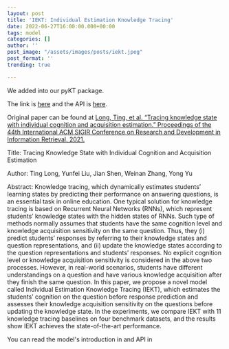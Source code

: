 ```yaml
---
layout: post
title: 'IEKT: Individual Estimation Knowledge Tracing'
date: 2022-06-27T16:00:00.000+00:00
tags: model
categories: []
author: ''
post_image: "/assets/images/posts/iekt.jpeg"
post_format: ''
trending: true

---
```

We added into our pyKT package.

The link is [here](https://pykt-toolkit.readthedocs.io/en/latest/models.html#iekt) and the API is [here](https://pykt-toolkit.readthedocs.io/en/latest/pykt.models.html#module-pykt.models.iekt).

Original paper can be found at [Long, Ting, et al. “Tracing knowledge state with individual cognition and acquisition estimation.” Proceedings of the 44th International ACM SIGIR Conference on Research and Development in Information Retrieval. 2021.](https://wnzhang.net/papers/2021-sigir-iekt.pdf)

Title: Tracing Knowledge State with Individual Cognition and Acquisition Estimation

Author: Ting Long, Yunfei Liu, Jian Shen, Weinan Zhang, Yong Yu

Abstract: Knowledge tracing, which dynamically estimates students’ learning states by predicting their performance on answering questions, is an essential task in online education. One typical solution for knowledge tracing is based on Recurrent Neural Networks (RNNs), which represent students’ knowledge states with the hidden states of RNNs. Such type of methods normally assumes that students have the same cognition level and knowledge acquisition sensitivity on the same question. Thus, they (i) predict students’ responses by referring to their knowledge states and question representations, and (ii) update the knowledge states according to the question representations and students’ responses. No explicit cognition level or knowledge acquisition sensitivity is considered in the above two processes. However, in real-world scenarios, students have different understandings on a question and have various knowledge acquisition after they finish the same question. In this paper, we propose a novel model called Individual Estimation Knowledge Tracing (IEKT), which estimates the students’ cognition on the question before response prediction and assesses their knowledge acquisition sensitivity on the questions before updating the knowledge state. In the experiments, we compare IEKT with 11 knowledge tracing baselines on four benchmark datasets, and the results show IEKT achieves the state-of-the-art performance.

You can read the model's introduction in  and API in 